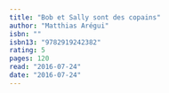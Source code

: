 ```yaml
---
title: "Bob et Sally sont des copains"
author: "Matthias Arégui"
isbn: ""
isbn13: "9782919242382"
rating: 5
pages: 120
read: "2016-07-24"
date: "2016-07-24"
---
```


